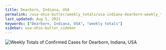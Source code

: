 ```yaml
---
title: Dearborn, Indiana, USA
permalink: /usa-ohio-butler/weekly_totals/usa-indiana-dearborn-weekly_totals.html
last_updated: Aug 5, 2021
keywords: ["Dearborn, Indiana, USA", "weekly totals"]
sidebar: usa-ohio-butler_sidebar
---
```


![Weekly Totals of Confirmed Cases for Dearborn, Indiana, USA](/covid_tracker/images/graphs/usa-indiana-dearborn-weekly_totals_graph.png)
